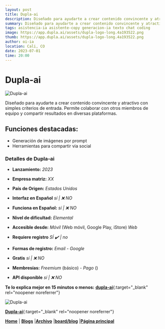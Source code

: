 ```yaml
---
layout: post
title: Dupla-ai
description: Diseñado para ayudarte a crear contenido convincente y atractivo con simples criterios de entrada.
summary: Diseñado para ayudarte a crear contenido convincente y atractivo con simples criterios de entrada. Permite colaborar con otros miembros de equipo y compartir resultados en diversas plataformas.
tags: asistencia-ia asistente-copy generacion-ia texto chat coding
image: https://app.dupla.ai/assets/dupla-logo-long.4a193522.png
thumb: https://app.dupla.ai/assets/dupla-logo-long.4a193522.png
author: oi-ia
location: Cali, CO
date: 2023-07-01
time: 20:00
---
```


# Dupla-ai

![Dupla-ai](https://app.dupla.ai/assets/dupla-logo-long.4a193522.png)

Diseñado para ayudarte a crear contenido convincente y atractivo con simples criterios de entrada. Permite colaborar con otros miembros de equipo y compartir resultados en diversas plataformas.

## Funciones destacadas:

- Generación de imágenes por prompt
- Herramientas para compartir via social

### Detalles de Dupla-ai

- **Lanzamiento:**
  _2023_

- **Empresa matriz:**
  _XX_

- **País de Origen:**
  _Estados Unidos_

- **Interfaz en Español**
  _sí | ❌ NO_

- **Funciona en Español:**
  _sí | ❌ NO_

- **Nivel de dificultad:**
  _Elemental_

- **Accesible desde:**
  _Móvil_ (Web móvil, Google Play, iStore)
  _Web_

- **Requiere registro**
  _SÍ ✔️ | no_

- **Formas de registro:**
  _Email_ - _Google_

- **Gratis**
  _sí | ❌ NO_

- **Membresías:**
  _Freemium_ (básico) - _Pago_ ()

- **API disponible**
  _sí | ❌ NO_

**Te lo explica mejor en 15 minutos o menos:**
[**dupla-ai**](https://www.youtube.com/watch?v=FlI1vFh_9Zo){:target="\_blank" rel="noopener noreferrer"}

![Dupla-ai](https://app.dupla.ai/assets/dupla-logo-long.4a193522.png)

[**Dupla-ai**](https://www.dupla.ai/){:target="\_blank" rel="noopener noreferrer"}

[**Home**](https://lucfreelance.github.io/board/) | [**Blogs**](https://oportunidadesilimitadas.com/blogs/_site/index.html) |[**Archivo**](https://lucfreelance.github.io/board/archive/) |[**board/blog**](https://lucfreelance.github.io/board/blog/) |[**Página principal**](https://oportunidadesilimitadas.com)
